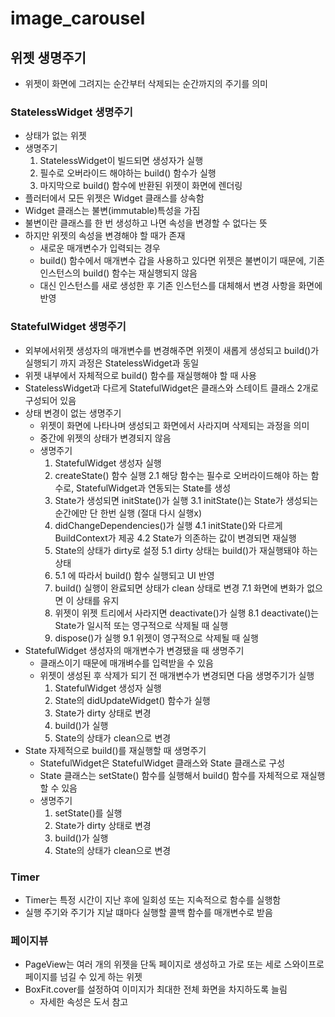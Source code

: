 # image_carousel

## 위젯 생명주기
- 위젯이 화면에 그려지는 순간부터 삭제되는 순간까지의 주기를 의미
### StatelessWidget 생명주기
- 상태가 없는 위젯
- 생명주기
  1. StatelessWidget이 빌드되면 생성자가 실행
  2. 필수로 오버라이드 해야하는 build() 함수가 실행
  3. 마지막으로 build() 함수에 반환된 위젯이 화면에 렌더링
- 플러터에서 모든 위젯은 Widget 클래스를 상속함
- Widget 클래스는 불변(immutable)특성을 가짐
- 불변이란 클래스를 한 번 생성하고 나면 속성을 변경할 수 없다는 뜻
- 하지만 위젯의 속성을 변경해야 할 때가 존재
  - 새로운 매개변수가 입력되는 경우
  - build() 함수에서 매개변수 갑을 사용하고 있다면 위젯은 불변이기 때문에, 기존 인스턴스의 build() 함수는 재실행되지 않음
  - 대신 인스턴스를 새로 생성한 후 기존 인스턴스를 대체해서 변경 사항을 화면에 반영
### StatefulWidget 생명주기
- 외부에서위젯 생성자의 매개변수를 변경해주면 위젯이 새롭게 생성되고 build()가 실행되기 까지 과정은 StatelessWidget과 동일
- 위젯 내부에서 자체적으로 build() 함수를 재실행해야 할 때 사용
- StatelessWidget과 다르게 StatefulWidget은 클래스와 스테이트 클래스 2개로 구성되어 있음
- 상태 변경이 없는 생명주기
  - 위젯이 화면에 나타나며 생성되고 화면에서 사라지며 삭제되는 과정을 의미
  - 중간에 위젯의 상태가 변경되지 않음
  - 생명주기
    1. StatefulWidget 생성자 실행
    2. createState() 함수 실행
       2.1 해당 함수는 필수로 오버라이드해야 하는 함수로, StatefulWidget과 연동되는 State를 생성
    3. State가 생성되면 initState()가 실행
       3.1 initState()는 State가 생성되는 순간에만 단 한번 실행 (절대 다시 실행x)
    4. didChangeDependencies()가 실행
       4.1 initState()와 다르게 BuildContext가 제공
       4.2 State가 의존하는 값이 변경되면 재실행
    5. State의 상태가 dirty로 설정
       5.1 dirty 상태는 build()가 재실행돼야 하는 상태
    6. 5.1 에 따라서 build() 함수 실행되고 UI 반영
    7. build() 실행이 완료되면 상태가 clean 상태로 변경
       7.1 화면에 변화가 없으면 이 상태를 유지
    8. 위젯이 위젯 트리에서 사라지면 deactivate()가 실행
       8.1 deactivate()는 State가 일시적 또는 영구적으로 삭제될 때 실행
    9. dispose()가 실행
        9.1 위젯이 영구적으로 삭제될 때 실행
- StatefulWidget 생성자의 매개변수가 변경됐을 때 생명주기
  - 클래스이기 때문에 매개벼수를 입력받을 수 있음
  - 위젯이 생성된 후 삭제가 되기 전 매개변수가 변경되면 다음 생명주기가 실행
    1. StatefulWidget 생성자 실행
    2. State의 didUpdateWidget() 함수가 실행
    3. State가 dirty 상태로 변경
    4. build()가 실행
    5. State의 상태가 clean으로 변경
- State 자제적으로 build()를 재실행할 때 생명주기
  - StatefulWidget은 StatefulWidget 클래스와 State 클래스로 구성
  - State 클래스는 setState() 함수를 실행해서 build() 함수를 자체적으로 재실행 할 수 있음
  - 생명주기
    1. setState()를 실행
    2. State가 dirty 상태로 변경
    3. build()가 실행
    4. State의 상태가 clean으로 변경

### Timer
- Timer는 특정 시간이 지난 후에 일회성 또는 지속적으로 함수를 실행함
- 실행 주기와 주기가 지날 떄마다 실행할 콜백 함수를 매개변수로 받음

### 페이지뷰
- PageView는 여러 개의 위젯을 단독 페이지로 생성하고 가로 또는 세로 스와이프로 페이지를 넘길 수 있게 하는 위젯
- BoxFit.cover를 설정하여 이미지가 최대한 전체 화면을 차지하도록 늘림
  - 자세한 속성은 도서 참고

    
